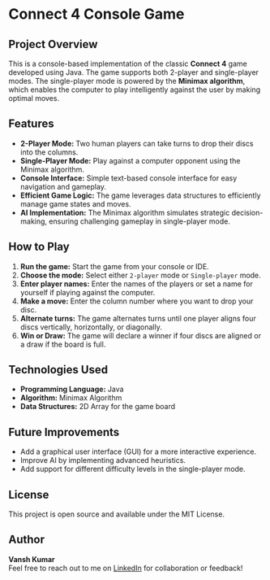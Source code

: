 # Connect 4 Console Game

## Project Overview
This is a console-based implementation of the classic **Connect 4** game developed using Java. The game supports both 2-player and single-player modes. The single-player mode is powered by the **Minimax algorithm**, which enables the computer to play intelligently against the user by making optimal moves.

## Features
- **2-Player Mode:** Two human players can take turns to drop their discs into the columns.
- **Single-Player Mode:** Play against a computer opponent using the Minimax algorithm.
- **Console Interface:** Simple text-based console interface for easy navigation and gameplay.
- **Efficient Game Logic:** The game leverages data structures to efficiently manage game states and moves.
- **AI Implementation:** The Minimax algorithm simulates strategic decision-making, ensuring challenging gameplay in single-player mode.

## How to Play
1. **Run the game:** Start the game from your console or IDE.
2. **Choose the mode:** Select either `2-player` mode or `Single-player` mode.
3. **Enter player names:** Enter the names of the players or set a name for yourself if playing against the computer.
4. **Make a move:** Enter the column number where you want to drop your disc.
5. **Alternate turns:** The game alternates turns until one player aligns four discs vertically, horizontally, or diagonally.
6. **Win or Draw:** The game will declare a winner if four discs are aligned or a draw if the board is full.


## Technologies Used
- **Programming Language:** Java
- **Algorithm:** Minimax Algorithm
- **Data Structures:** 2D Array for the game board


## Future Improvements
- Add a graphical user interface (GUI) for a more interactive experience.
- Improve AI by implementing advanced heuristics.
- Add support for different difficulty levels in the single-player mode.

## License
This project is open source and available under the MIT License.

## Author
**Vansh Kumar**  
Feel free to reach out to me on [LinkedIn](https://www.linkedin.com/in/vansh-kumar-ds/) for collaboration or feedback!
